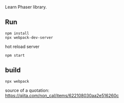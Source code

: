Learn Phaser library.

## Run
```
npm install
npx webpack-dev-server
```

hot reload server
```
npm start
```

## build
```
npx webpack
```

source of a quotation: https://qiita.com/non_cal/items/622108030aa2e516260c
